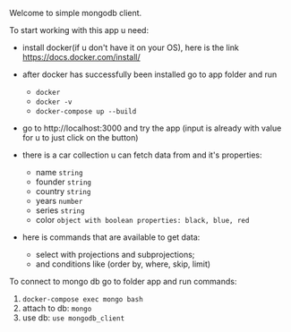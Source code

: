 Welcome to simple mongodb client.

To start working with this app u need: 

 - install docker(if u don't have it on your OS), here is the link https://docs.docker.com/install/

 - after docker has successfully been installed go to app folder and run 
   * `docker`
   * `docker -v`
   * `docker-compose up --build` 

 - go to http://localhost:3000 and try the app (input is already with value for u to just click on the button)

 - there is a car collection u can fetch data from and it's properties:
   * name `string`
   * founder `string`
   * country `string`
   * years `number`
   * series `string`
   * color `object with boolean properties: black, blue, red`

 - here is commands that are available to get data: 
   * select with projections and subprojections;
   * and conditions like (order by, where, skip, limit)


To connect to mongo db go to folder app and run commands:
 1) `docker-compose exec mongo bash`
 2) attach to db:  `mongo`
 3) use db: `use mongodb_client`
